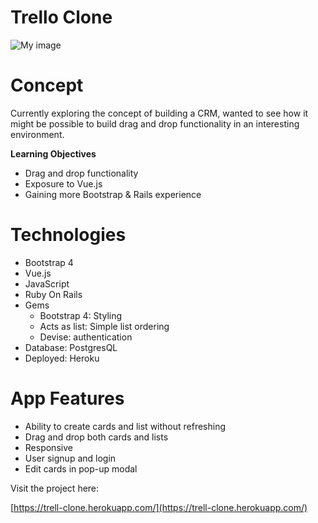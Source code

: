 # Trello Clone

![My image](http://g.recordit.co/FFbIKgaROL.gif)

# **Concept**

Currently exploring the concept of building a CRM, wanted to see how it might be possible to build drag and drop functionality in an interesting environment.

**Learning Objectives**

* Drag and drop functionality
* Exposure to Vue.js
* Gaining more Bootstrap & Rails experience

# **Technologies**

* Bootstrap 4
* Vue.js
* JavaScript
* Ruby On Rails
* Gems
  * Bootstrap 4: Styling
  * Acts as list: Simple list ordering
  * Devise: authentication
* Database: PostgresQL
* Deployed: Heroku

# App Features

* Ability to create cards and list without refreshing
* Drag and drop both cards and lists
* Responsive
* User signup and login
* Edit cards in pop-up modal 


Visit the project here:

[https://trell-clone.herokuapp.com/](https://trell-clone.herokuapp.com/)
